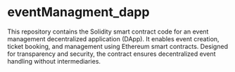# eventManagment_dapp
This repository contains the Solidity smart contract code for an event management decentralized application (DApp). It enables event creation, ticket booking, and management using Ethereum smart contracts. Designed for transparency and security, the contract ensures decentralized event handling without intermediaries.

